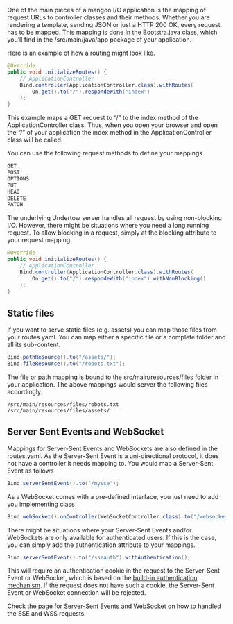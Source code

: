One of the main pieces of a mangoo I/O application is the mapping of request URLs to controller classes and their methods. Whether you are rendering a template, sending JSON or just a HTTP 200 OK, every request has to be mapped. This mapping is done in the Bootstra.java class, which you’ll find in the /src/main/java/app package of your application.

Here is an example of how a routing might look like.

```java
@Override
public void initializeRoutes() {
    // ApplicationController
    Bind.controller(ApplicationController.class).withRoutes(
    	On.get().to("/").respondeWith("index")
	);
}
```

This example maps a GET request to “/” to the index method of the ApplicationController class. Thus, when you open your browser and open the “/” of your application the index method in the ApplicationController class will be called.

You can use the following request methods to define your mappings

```java
GET
POST
OPTIONS
PUT
HEAD
DELETE
PATCH
```

The underlying Undertow server handles all request by using non-blocking I/O. However, there might be situations where you need a long running request. To allow blocking in a request, simply at the blocking attribute to your request mapping.

```java
@Override
public void initializeRoutes() {
    // ApplicationController
    Bind.controller(ApplicationController.class).withRoutes(
    	On.get().to("/").respondeWith("index").withNonBlocking()
	);
}
```

## Static files

If you want to serve static files \(e.g. assets\) you can map those files from your routes.yaml. You can map either a specific file or a complete folder and all its sub-content.

```java
Bind.pathResource().to("/assets/");
Bind.fileResource().to("/robots.txt");
```

The file or path mapping is bound to the src/main/resources/files folder in your application. The above mappings would server the following files accordingly.

```properties
/src/main/resources/files/robots.txt
/src/main/resources/files/assets/
```

## Server Sent Events and WebSocket

Mappings for Server-Sent Events and WebSockets are also defined in the routes.yaml. As the Server-Sent Event is a uni-directional protocol, it does not have a controller it needs mapping to. You would map a Server-Sent Event as follows

```java
Bind.serverSentEvent().to("/mysse");
```

As a WebSocket comes with a pre-defined interface, you just need to add you implementing class

```java
Bind.webSocket().onController(WebSocketController.class).to("/websocket");
```

There might be situations where your Server-Sent Events and/or WebSockets are only available for authenticated users. If this is the case, you can simply add the authentication attribute to your mappings.

```java
Bind.serverSentEvent().to("/sseauth").withAuthentication();
```

This will require an authentication cookie in the request to the Server-Sent Event or WebSocket, which is based on the [build-in authentication mechanism](https://docs.mangoo.io/custom-authentication.html). If the request does not have such a cookie, the Server-Sent Event or WebSocket connection will be rejected.

Check the page for [Server-Sent Events ](https://docs.mangoo.io/server-sent-events.html) and [WebSocket](https://docs.mangoo.io/websockets.html) on how to handled the SSE and WSS requests.